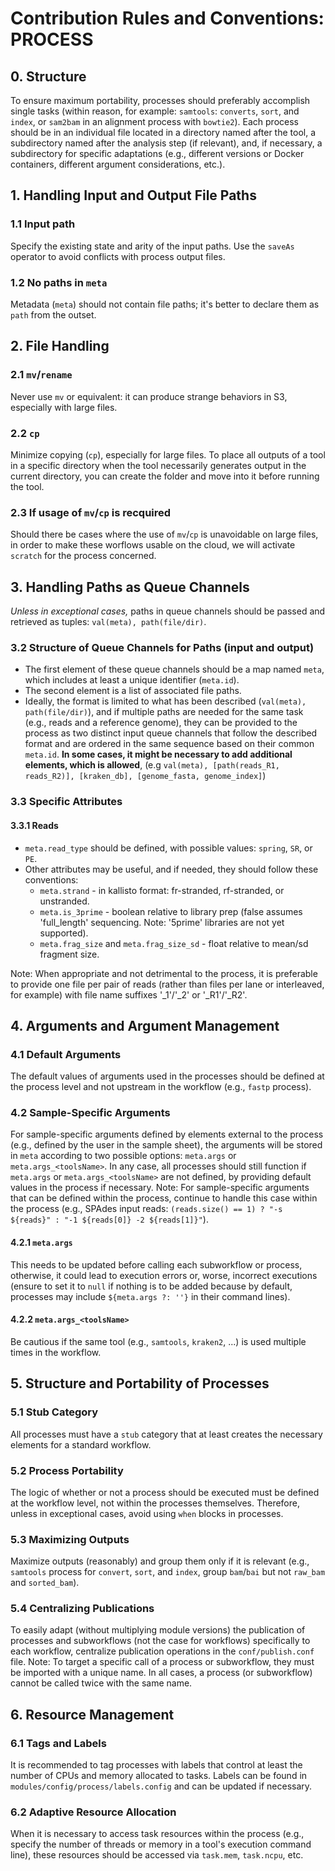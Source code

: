 # Contribution Rules and Conventions: PROCESS

## 0. Structure
To ensure maximum portability, processes should preferably accomplish single tasks (within reason, for example: `samtools`: `converts`, `sort`, and `index`, or `sam2bam` in an alignment process with `bowtie2`).
Each process should be in an individual file located in a directory named after the tool, a subdirectory named after the analysis step (if relevant), and, if necessary, a subdirectory for specific adaptations (e.g., different versions or Docker containers, different argument considerations, etc.).

## 1. Handling Input and Output File Paths

### 1.1 Input path
Specify the existing state and arity of the input paths. Use the `saveAs` operator to avoid conflicts with process output files. 

### 1.2 No paths in `meta`
Metadata (`meta`) should not contain file paths; it's better to declare them as `path` from the outset.

## 2. File Handling

### 2.1 `mv`/`rename`
Never use `mv` or equivalent: it can produce strange behaviors in S3, especially with large files.

### 2.2 `cp`
Minimize copying (`cp`), especially for large files. To place all outputs of a tool in a specific directory when the tool necessarily generates output in the current directory, you can create the folder and move into it before running the tool.

### 2.3 If usage of `mv`/`cp` is recquired
Should there be cases where the use of `mv`/`cp` is unavoidable on large files, in order to make these worflows usable on the cloud, we will activate `scratch` for the process concerned.

## 3. Handling Paths as Queue Channels

*Unless in exceptional cases,* paths in queue channels should be passed and retrieved as tuples: `val(meta), path(file/dir)`.

### 3.2 Structure of Queue Channels for Paths (input **and** output)
- The first element of these queue channels should be a map named `meta`, which includes at least a unique identifier (`meta.id`).
- The second element is a list of associated file paths.
- Ideally, the format is limited to what has been described (`val(meta), path(file/dir)`), and if multiple paths are needed for the same task (e.g., reads and a reference genome), they can be provided to the process as two distinct input queue channels that follow the described format and are ordered in the same sequence based on their common `meta.id`.
**In some cases, it might be necessary to add additional elements, which is allowed**, (e.g `val(meta), [path(reads_R1, reads_R2)], [kraken_db], [genome_fasta, genome_index]`)

### 3.3 Specific Attributes

#### 3.3.1 Reads
- `meta.read_type` should be defined, with possible values: `spring`, `SR`, or `PE`.
- Other attributes may be useful, and if needed, they should follow these conventions:
  - `meta.strand` - in kallisto format: fr-stranded, rf-stranded, or unstranded.
  - `meta.is_3prime` - boolean relative to library prep (false assumes 'full_length' sequencing. Note: '5prime' libraries are not yet supported).
  - `meta.frag_size` and `meta.frag_size_sd` - float relative to mean/sd fragment size.

Note: When appropriate and not detrimental to the process, it is preferable to provide one file per pair of reads (rather than files per lane or interleaved, for example) with file name suffixes '_1'/'_2' or '_R1'/'_R2'.

## 4. Arguments and Argument Management

### 4.1 Default Arguments
The default values of arguments used in the processes should be defined at the process level and not upstream in the workflow (e.g., `fastp` process).

### 4.2 Sample-Specific Arguments
For sample-specific arguments defined by elements external to the process (e.g., defined by the user in the sample sheet), the arguments will be stored in `meta` according to two possible options: `meta.args` or `meta.args_<toolsName>`.
In any case, all processes should still function if `meta.args` or `meta.args_<toolsName>` are not defined, by providing default values in the process if necessary.
Note: For sample-specific arguments that can be defined within the process, continue to handle this case within the process (e.g., SPAdes input reads: `(reads.size() == 1) ? "-s ${reads}" : "-1 ${reads[0]} -2 ${reads[1]}"`).

#### 4.2.1 `meta.args`
This needs to be updated before calling each subworkflow or process, otherwise, it could lead to execution errors or, worse, incorrect executions (ensure to set it to `null` if nothing is to be added because by default, processes may include `${meta.args ?: ''}` in their command lines).

#### 4.2.2 `meta.args_<toolsName>`
Be cautious if the same tool (e.g., `samtools`, `kraken2`, ...) is used multiple times in the workflow.

## 5. Structure and Portability of Processes

### 5.1 Stub Category
All processes must have a `stub` category that at least creates the necessary elements for a standard workflow.

### 5.2 Process Portability
The logic of whether or not a process should be executed must be defined at the workflow level, not within the processes themselves. Therefore, unless in exceptional cases, avoid using `when` blocks in processes.

### 5.3 Maximizing Outputs
Maximize outputs (reasonably) and group them only if it is relevant (e.g., `samtools` process for `convert`, `sort`, and `index`, group `bam`/`bai` but not `raw_bam` and `sorted_bam`).

### 5.4 Centralizing Publications
To easily adapt (without multiplying module versions) the publication of processes and subworkflows (not the case for workflows) specifically to each workflow, centralize publication operations in the `conf/publish.conf` file.
Note: To target a specific call of a process or subworkflow, they must be imported with a unique name. In all cases, a process (or subworkflow) cannot be called twice with the same name.

## 6. Resource Management

### 6.1 Tags and Labels
It is recommended to tag processes with labels that control at least the number of CPUs and memory allocated to tasks. Labels can be found in `modules/config/process/labels.config` and can be updated if necessary.

### 6.2 Adaptive Resource Allocation
When it is necessary to access task resources within the process (e.g., specify the number of threads or memory in a tool's execution command line), these resources should be accessed via `task.mem`, `task.ncpu`, etc.
